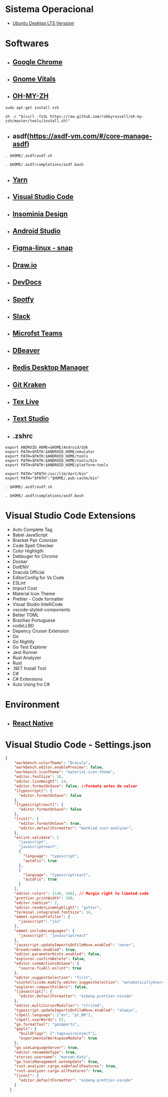# Sistema Operacional

- [Ubuntu Desktop LTS Verssion](https://ubuntu.com/download/desktop)

# Softwares

- ## [Google Chrome](https://www.google.pt/intl/pt-PT/chrome/?brand=CHBD&gclid=CjwKCAjwmrn5BRB2EiwAZgL9ouuCrvB9uc8UqESZQ9TouoMSfvgUUcZCEvs8G9ysJynbshGDIaarhRoCQWoQAvD_BwE&gclsrc=aw.ds)

- ## [Gnome Vitals](https://extensions.gnome.org/extension/1460/vitals/)

- ## [OH-MY-ZH](https://ohmyz.sh/)

```
sudo apt-get install zsh

sh -c "$(curl -fsSL https://raw.github.com/robbyrussell/oh-my-zsh/master/tools/install.sh)"
```

- ## asdf(https://asdf-vm.com/#/core-manage-asdf)

```
. $HOME/.asdf/asdf.sh

. $HOME/.asdf/completions/asdf.bash
```

- ## [Yarn](https://yarnpkg.com/en/docs/install)

- ## [Visual Studio Code](https://code.visualstudio.com/docs/setup/linux)

- ## [Insominia Design](https://support.insomnia.rest/article/23-installation#ubuntu)

- ## [Android Studio](https://developer.android.com/studio)

- ## [Figma-linux - snap](https://snapcraft.io/figma-linux)

- ## [Draw.io](https://snapcraft.io/drawio)

- ## [DevDocs](https://github.com/freeCodeCamp/devdocs)

- ## [Spotfy](https://www.spotify.com/br/)

- ## [Slack](https://slack.com/intl/pt-br/)

- ## [Microfst Teams](https://snapcraft.io/teams-for-linux)

- ## [DBeaver](https://dbeaver.io/)

- ## [Redis Desktop Manager](https://snapcraft.io/redis-desktop-manager)

- ## [Git Kraken](https://snapcraft.io/gitkraken)

- ## [Tex Live](https://linuxconfig.org/how-to-install-latex-on-ubuntu-18-04-bionic-beaver-linux)

- ## [Text Studio]()

- ## .zshrc

```
export ANDROID_HOME=$HOME/Android/Sdk
export PATH=$PATH:$ANDROID_HOME/emulator
export PATH=$PATH:$ANDROID_HOME/tools
export PATH=$PATH:$ANDROID_HOME/tools/bin
export PATH=$PATH:$ANDROID_HOME/platform-tools

export PATH="$PATH:/usr/lib/dart/bin"
export PATH="$PATH":"$HOME/.pub-cache/bin"

. $HOME/.asdf/asdf.sh

. $HOME/.asdf/completions/asdf.bash
```

# Visual Studio Code Extensions

- Auto Complete Tag
- Babel JavaScript
- Bracket Pair Colorizer
- Code Spell Checker
- Color Highligth
- Debbuger for Chrome
- Docker
- DotENV
- Dracula Official
- EditorConfig for Vs Code
- ESLint
- Import Cost
- Material Icon Theme
- Prettier - Code formatter
- Visual Studio IntelliCode
- vscode-styled-components
- Better TOML
- Brazilian Portuguese
- codeLLBD
- Depency Cruiser Extension
- Go
- Go Nightly
- Go Test Explorer
- Jest Runner
- Rust Analyzer
- Rust
- .NET Install Tool
- C#
- C# Extensions
- Auto Using fro C#

# Environment

- ## [React Native](https://react-native.rocketseat.dev/)

# Visual Studio Code - Settings.json

```json
{
    "workbench.colorTheme": "Dracula",
    "workbench.editor.enablePreview": false,
    "workbench.iconTheme": "material-icon-theme",
    "editor.fontSize": 18,
    "editor.lineHeight": 24,
    "editor.formatOnSave": false, //Formata antes de salvar
    "[typescript]": {
      "editor.formatOnSave": false
    },
    "[typescriptreact]": {
      "editor.formatOnSave": false
    },
    "[rust]": {
      "editor.formatOnSave": true,
      "editor.defaultFormatter": "matklad.rust-analyzer",
    },
    "eslint.validate": [
      "javascript",
      "javascriptreact",
      {
        "language": "typescript",
        "autoFix": true
      },
      {
        "language": "typescriptreact",
        "autoFix": true
      }
    ],
    "editor.rulers": [140, 160], // Margin right to limeted code
    "prettier.printWidth": 200,
    "editor.tabSize": 2,
    "editor.renderLineHighlight": "gutter",
    "terminal.integrated.fontSize": 14,
    "emmet.syntaxProfiles": {
      "javascript": "jsx"
    },
    "emmet.includeLanguages": {
      "javascript": "javascriptreact"
    },
    "javascript.updateImportsOnFileMove.enabled": "never",
    "breadcrumbs.enabled": true,
    "editor.parameterHints.enabled": false,
    "explorer.confirmDelete": false,
    "editor.codeActionsOnSave": {
      "source.fixAll.eslint": true
    },
    "editor.suggestSelection": "first",
    "vsintellicode.modify.editor.suggestSelection": "automaticallyOverrodeDefaultValue",
    "explorer.compactFolders": false,
    "[javascript]": {
      "editor.defaultFormatter": "esbenp.prettier-vscode"
    },
    "editor.multiCursorModifier": "ctrlCmd",
    "typescript.updateImportsOnFileMove.enabled": "always",
    "cSpell.language": ["en", "pt_BR"],
    "cSpell.userWords": [],
    "go.formatTool": "goimports",
    "gopls": {
      "buildFlags": ["-tags=wireinject"],
      "experimentalWorkspaceModule": true
    },
    "go.useLanguageServer": true,
    "editor.renameOnType": true,
    "stories.username": "maroon_Katy",
    "go.toolsManagement.autoUpdate": true,
    "rust-analyzer.cargo.noDefaultFeatures": true,
    "rust-analyzer.cargo.allFeatures": true,
    "[json]": {
      "editor.defaultFormatter": "esbenp.prettier-vscode"
    }
  }
```
